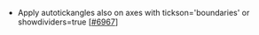  - Apply autotickangles also on axes with tickson='boundaries' or showdividers=true [[#6967](https://github.com/plotly/plotly.js/pull/6967)]
